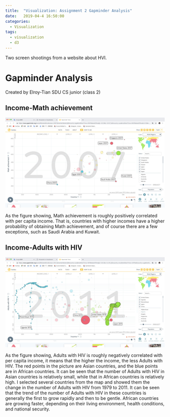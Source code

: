 ```yaml
---
title:  "Visualization: Assignment 2 Gapminder Analysis"
date:   2019-04-4 16:50:00
categories:
  - Visualization
tags:
  - visualization
  - d3
---
```


Two screen shootings from a website about HVI.

# Gapminder Analysis

Created by Elroy-Tian SDU CS junior (class 2)

## Income-Math achievement

![Income-Math achievement](/images/picture/Income-MathAchievement.png)

As the figure showing, Math achievement is roughly positively correlated with per capita income. That is, countries with higher incomes have a higher probability of obtaining Math achievement, and of course there are a few exceptions, such as Saudi Arabia and Kuwait.




## Income-Adults with HIV  

![Income-Adults with HIV](/images/picture/Income-AdultsWithHIV.png)

As the figure showing, Adults with HIV is roughly negatively correlated with per capita income, it means that the higher the income, the less Adults with HIV.
The red points in the picture are Asian countries, and the blue points are in African countries. It can be seen that the number of Adults with HIV in Asian countries is relatively small, while that in African countries is relatively high.
I selected several countries from the map and showed them the change in the number of Adults with HIV from 1979 to 2011. It can be seen that the trend of the number of Adults with HIV in these countries is generally the first to grow rapidly and then to be gentle. African countries are growing faster, depending on their living environment, health conditions, and national security.